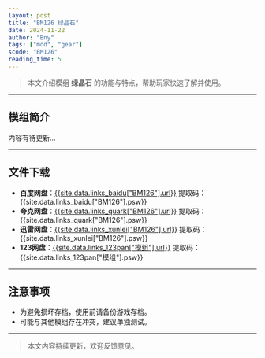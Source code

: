 ```yaml
---
layout: post
title: "BM126 绿晶石"
date: 2024-11-22
author: "Bny"
tags: ["mod", "gear"]
scode: "BM126"
reading_time: 5
---
```


> 本文介绍模组 **绿晶石** 的功能与特点，帮助玩家快速了解并使用。

---

## 模组简介

内容有待更新...

---

## 文件下载
- **百度网盘**：[{{site.data.links_baidu["BM126"].url}}]({{site.data.links_baidu["BM126"].url}}) 提取码：{{site.data.links_baidu["BM126"].psw}}
- **夸克网盘**：[{{site.data.links_quark["BM126"].url}}]({{site.data.links_quark["BM126"].url}}) 提取码：{{site.data.links_quark["BM126"].psw}}
- **迅雷网盘**：[{{site.data.links_xunlei["BM126"].url}}]({{site.data.links_xunlei["BM126"].url}}) 提取码：{{site.data.links_xunlei["BM126"].psw}}
- **123网盘**：[{{site.data.links_123pan["模组"].url}}]({{site.data.links_123pan["模组"].url}}) 提取码：{{site.data.links_123pan["模组"].psw}}

---

## 注意事项
- 为避免损坏存档，使用前请备份游戏存档。
- 可能与其他模组存在冲突，建议单独测试。

---

> 本文内容持续更新，欢迎反馈意见。

